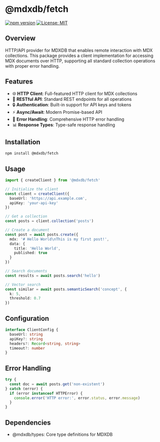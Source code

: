 # @mdxdb/fetch

[![npm version](https://badge.fury.io/js/@mdxdb%2Ffetch.svg)](https://www.npmjs.com/package/@mdxdb/fetch)
[![License: MIT](https://img.shields.io/badge/License-MIT-yellow.svg)](https://opensource.org/licenses/MIT)

## Overview

HTTP/API provider for MDXDB that enables remote interaction with MDX collections. This package provides a client implementation for accessing MDX documents over HTTP, supporting all standard collection operations with proper error handling.

## Features

- 🌐 **HTTP Client**: Full-featured HTTP client for MDX collections
- 🔄 **RESTful API**: Standard REST endpoints for all operations
- 🔒 **Authentication**: Built-in support for API keys and tokens
- ⚡ **Async/Await**: Modern Promise-based API
- 🚦 **Error Handling**: Comprehensive HTTP error handling
- 📊 **Response Types**: Type-safe response handling

## Installation

```bash
npm install @mdxdb/fetch
```

## Usage

```typescript
import { createClient } from '@mdxdb/fetch'

// Initialize the client
const client = createClient({
  baseUrl: 'https://api.example.com',
  apiKey: 'your-api-key'
})

// Get a collection
const posts = client.collection('posts')

// Create a document
const post = await posts.create({
  mdx: '# Hello World\nThis is my first post!',
  data: {
    title: 'Hello World',
    published: true
  }
})

// Search documents
const results = await posts.search('hello')

// Vector search
const similar = await posts.semanticSearch('concept', {
  k: 5,
  threshold: 0.7
})
```

## Configuration

```typescript
interface ClientConfig {
  baseUrl: string
  apiKey?: string
  headers?: Record<string, string>
  timeout?: number
}
```

## Error Handling

```typescript
try {
  const doc = await posts.get('non-existent')
} catch (error) {
  if (error instanceof HTTPError) {
    console.error('HTTP error:', error.status, error.message)
  }
}
```

## Dependencies

- @mdxdb/types: Core type definitions for MDXDB

